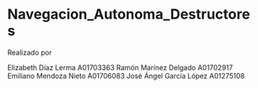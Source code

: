 # Navegacion_Autonoma_Destructores
Realizado por

Elizabeth Díaz Lerma A01703363
Ramón Marínez Delgado A01702917
Emiliano Mendoza Nieto A01706083
José Ángel García López A01275108

